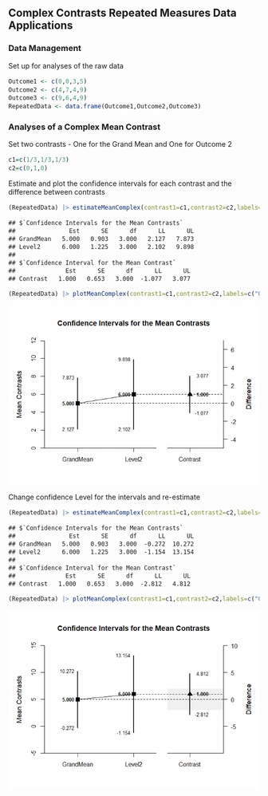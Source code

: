 
## Complex Contrasts Repeated Measures Data Applications

### Data Management

Set up for analyses of the raw data

```r
Outcome1 <- c(0,0,3,5)
Outcome2 <- c(4,7,4,9)
Outcome3 <- c(9,6,4,9)
RepeatedData <- data.frame(Outcome1,Outcome2,Outcome3)
```

### Analyses of a Complex Mean Contrast

Set two contrasts - One for the Grand Mean and One for Outcome 2

```r
c1=c(1/3,1/3,1/3)
c2=c(0,1,0)
```

Estimate and plot the confidence intervals for each contrast and the difference between contrasts

```r
(RepeatedData) |> estimateMeanComplex(contrast1=c1,contrast2=c2,labels=c("GrandMean","Level2"))
```

```
## $`Confidence Intervals for the Mean Contrasts`
##               Est      SE      df      LL      UL
## GrandMean   5.000   0.903   3.000   2.127   7.873
## Level2      6.000   1.225   3.000   2.102   9.898
## 
## $`Confidence Interval for the Mean Contrast`
##              Est      SE      df      LL      UL
## Contrast   1.000   0.653   3.000  -1.077   3.077
```

```r
(RepeatedData) |> plotMeanComplex(contrast1=c1,contrast2=c2,labels=c("GrandMean","Level2"))
```

![](figures/Repeated-ComplexA-1.png)<!-- -->

Change confidence Level for the intervals and re-estimate

```r
(RepeatedData) |> estimateMeanComplex(contrast1=c1,contrast2=c2,labels=c("GrandMean","Level2"),conf.level=.99)
```

```
## $`Confidence Intervals for the Mean Contrasts`
##               Est      SE      df      LL      UL
## GrandMean   5.000   0.903   3.000  -0.272  10.272
## Level2      6.000   1.225   3.000  -1.154  13.154
## 
## $`Confidence Interval for the Mean Contrast`
##              Est      SE      df      LL      UL
## Contrast   1.000   0.653   3.000  -2.812   4.812
```

```r
(RepeatedData) |> plotMeanComplex(contrast1=c1,contrast2=c2,labels=c("GrandMean","Level2"),conf.level=.99,rope=c(-2,2))
```

![](figures/Repeated-ComplexB-1.png)<!-- -->
